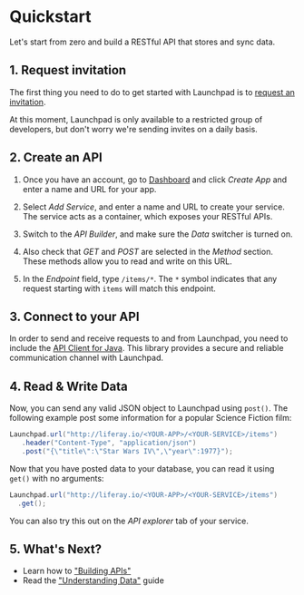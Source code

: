 # Quickstart

Let's start from zero and build a RESTful API that stores and sync data.

## 1. Request invitation

The first thing you need to do to get started with Launchpad is to [request an invitation](http://liferay.io/#invitation).

At this moment, Launchpad is only available to a restricted group of developers, but don't worry we're sending invites on a daily basis.

## 2. Create an API

1. Once you have an account, go to [Dashboard](http://liferay.io/dashboard/apps) and click *Create App* and enter a name and URL for your app.

3. Select *Add Service*, and enter a name and URL to create your service. The service acts as a  container, which exposes your RESTful APIs.

4. Switch to the *API Builder*, and make sure the *Data* switcher is turned on.

5. Also check that *GET* and *POST* are selected in the *Method* section. These methods allow you to read and write on this URL.

5. In the *Endpoint* field, type `/items/*`. The `*` symbol indicates that any request starting with `items` will match this endpoint.

## 3. Connect to your API

In order to send and receive requests to and from Launchpad, you need to include the [API Client for Java](https://github.com/launchpad-project/api.java). This library provides a secure and reliable communication channel with Launchpad.

## 4. Read & Write Data

Now, you can send any valid JSON object to Launchpad using `post()`. The following example post some information for a popular Science Fiction film:

```java
Launchpad.url("http://liferay.io/<YOUR-APP>/<YOUR-SERVICE>/items")
   .header("Content-Type", "application/json")
   .post("{\"title\":\"Star Wars IV\",\"year\":1977}");
```

Now that you have posted data to your database, you can read it using `get()` with no arguments:

```java
Launchpad.url("http://liferay.io/<YOUR-APP>/<YOUR-SERVICE>/items")
  .get();
```

You can also try this out on the *API explorer* tab of your service.

## 5. What's Next?

* Learn how to ["Building APIs"](http://liferay.io/docs/java/building-apis.html)
* Read the ["Understanding Data"](http://liferay.io/docs/java/understanding-data.html) guide
